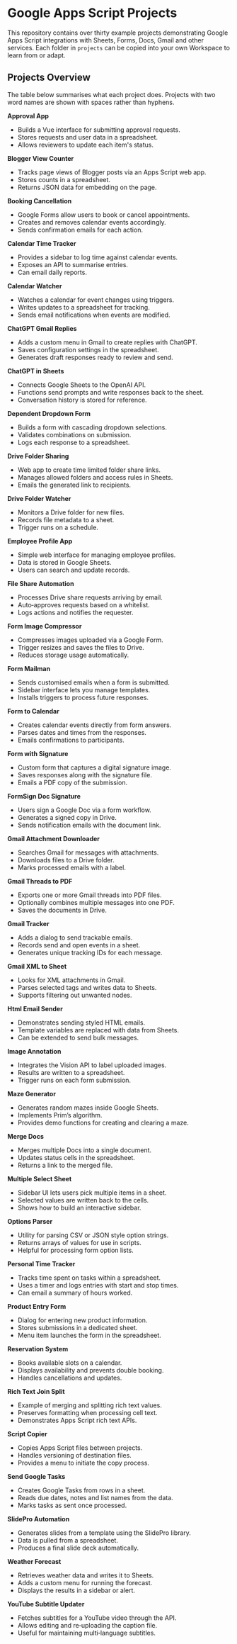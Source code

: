 # Google Apps Script Projects

This repository contains over thirty example projects demonstrating Google Apps Script integrations with Sheets, Forms, Docs, Gmail and other services. Each folder in `projects` can be copied into your own Workspace to learn from or adapt.

## Projects Overview

The table below summarises what each project does. Projects with two word names are shown with spaces rather than hyphens.


**Approval App**
- Builds a Vue interface for submitting approval requests.
- Stores requests and user data in a spreadsheet.
- Allows reviewers to update each item's status.

**Blogger View Counter**
- Tracks page views of Blogger posts via an Apps Script web app.
- Stores counts in a spreadsheet.
- Returns JSON data for embedding on the page.

**Booking Cancellation**
- Google Forms allow users to book or cancel appointments.
- Creates and removes calendar events accordingly.
- Sends confirmation emails for each action.

**Calendar Time Tracker**
- Provides a sidebar to log time against calendar events.
- Exposes an API to summarise entries.
- Can email daily reports.

**Calendar Watcher**
- Watches a calendar for event changes using triggers.
- Writes updates to a spreadsheet for tracking.
- Sends email notifications when events are modified.

**ChatGPT Gmail Replies**
- Adds a custom menu in Gmail to create replies with ChatGPT.
- Saves configuration settings in the spreadsheet.
- Generates draft responses ready to review and send.

**ChatGPT in Sheets**
- Connects Google Sheets to the OpenAI API.
- Functions send prompts and write responses back to the sheet.
- Conversation history is stored for reference.

**Dependent Dropdown Form**
- Builds a form with cascading dropdown selections.
- Validates combinations on submission.
- Logs each response to a spreadsheet.

**Drive Folder Sharing**
- Web app to create time limited folder share links.
- Manages allowed folders and access rules in Sheets.
- Emails the generated link to recipients.

**Drive Folder Watcher**
- Monitors a Drive folder for new files.
- Records file metadata to a sheet.
- Trigger runs on a schedule.

**Employee Profile App**
- Simple web interface for managing employee profiles.
- Data is stored in Google Sheets.
- Users can search and update records.

**File Share Automation**
- Processes Drive share requests arriving by email.
- Auto‑approves requests based on a whitelist.
- Logs actions and notifies the requester.

**Form Image Compressor**
- Compresses images uploaded via a Google Form.
- Trigger resizes and saves the files to Drive.
- Reduces storage usage automatically.

**Form Mailman**
- Sends customised emails when a form is submitted.
- Sidebar interface lets you manage templates.
- Installs triggers to process future responses.

**Form to Calendar**
- Creates calendar events directly from form answers.
- Parses dates and times from the responses.
- Emails confirmations to participants.

**Form with Signature**
- Custom form that captures a digital signature image.
- Saves responses along with the signature file.
- Emails a PDF copy of the submission.

**FormSign Doc Signature**
- Users sign a Google Doc via a form workflow.
- Generates a signed copy in Drive.
- Sends notification emails with the document link.

**Gmail Attachment Downloader**
- Searches Gmail for messages with attachments.
- Downloads files to a Drive folder.
- Marks processed emails with a label.

**Gmail Threads to PDF**
- Exports one or more Gmail threads into PDF files.
- Optionally combines multiple messages into one PDF.
- Saves the documents in Drive.

**Gmail Tracker**
- Adds a dialog to send trackable emails.
- Records send and open events in a sheet.
- Generates unique tracking IDs for each message.

**Gmail XML to Sheet**
- Looks for XML attachments in Gmail.
- Parses selected tags and writes data to Sheets.
- Supports filtering out unwanted nodes.

**Html Email Sender**
- Demonstrates sending styled HTML emails.
- Template variables are replaced with data from Sheets.
- Can be extended to send bulk messages.

**Image Annotation**
- Integrates the Vision API to label uploaded images.
- Results are written to a spreadsheet.
- Trigger runs on each form submission.

**Maze Generator**
- Generates random mazes inside Google Sheets.
- Implements Prim’s algorithm.
- Provides demo functions for creating and clearing a maze.

**Merge Docs**
- Merges multiple Docs into a single document.
- Updates status cells in the spreadsheet.
- Returns a link to the merged file.

**Multiple Select Sheet**
- Sidebar UI lets users pick multiple items in a sheet.
- Selected values are written back to the cells.
- Shows how to build an interactive sidebar.

**Options Parser**
- Utility for parsing CSV or JSON style option strings.
- Returns arrays of values for use in scripts.
- Helpful for processing form option lists.

**Personal Time Tracker**
- Tracks time spent on tasks within a spreadsheet.
- Uses a timer and logs entries with start and stop times.
- Can email a summary of hours worked.

**Product Entry Form**
- Dialog for entering new product information.
- Stores submissions in a dedicated sheet.
- Menu item launches the form in the spreadsheet.

**Reservation System**
- Books available slots on a calendar.
- Displays availability and prevents double booking.
- Handles cancellations and updates.

**Rich Text Join Split**
- Example of merging and splitting rich text values.
- Preserves formatting when processing cell text.
- Demonstrates Apps Script rich text APIs.

**Script Copier**
- Copies Apps Script files between projects.
- Handles versioning of destination files.
- Provides a menu to initiate the copy process.

**Send Google Tasks**
- Creates Google Tasks from rows in a sheet.
- Reads due dates, notes and list names from the data.
- Marks tasks as sent once processed.

**SlidePro Automation**
- Generates slides from a template using the SlidePro library.
- Data is pulled from a spreadsheet.
- Produces a final slide deck automatically.

**Weather Forecast**
- Retrieves weather data and writes it to Sheets.
- Adds a custom menu for running the forecast.
- Displays the results in a sidebar or alert.

**YouTube Subtitle Updater**
- Fetches subtitles for a YouTube video through the API.
- Allows editing and re‑uploading the caption file.
- Useful for maintaining multi‑language subtitles.

